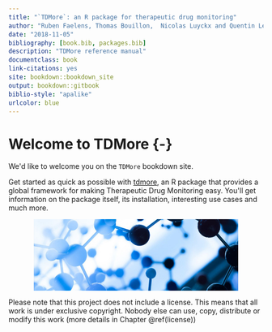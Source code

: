 ```yaml
--- 
title: "`TDMore`: an R package for therapeutic drug monitoring"
author: "Ruben Faelens, Thomas Bouillon,  Nicolas Luyckx and Quentin Leirens"
date: "2018-11-05"
bibliography: [book.bib, packages.bib]
description: "TDMore reference manual"
documentclass: book
link-citations: yes
site: bookdown::bookdown_site
output: bookdown::gitbook
biblio-style: "apalike"
urlcolor: blue
---
```


# Welcome to TDMore {-}

We'd like to welcome you on the `TDMore` bookdown site.

Get started as quick as possible with [tdmore](https://github.com/tdmore-dev/tdmore), an R package that provides a global framework for making Therapeutic Drug Monitoring easy. You'll get information on the package itself, its installation, interesting use cases and much more.

<img src="figures/tdmore_logo.JPG" width="80%" style="display: block; margin: auto;" />

Please note that this project does not include a license. This means that all work is under exclusive copyright. Nobody else can use, copy, distribute or modify this work (more details in Chapter \@ref(license))
